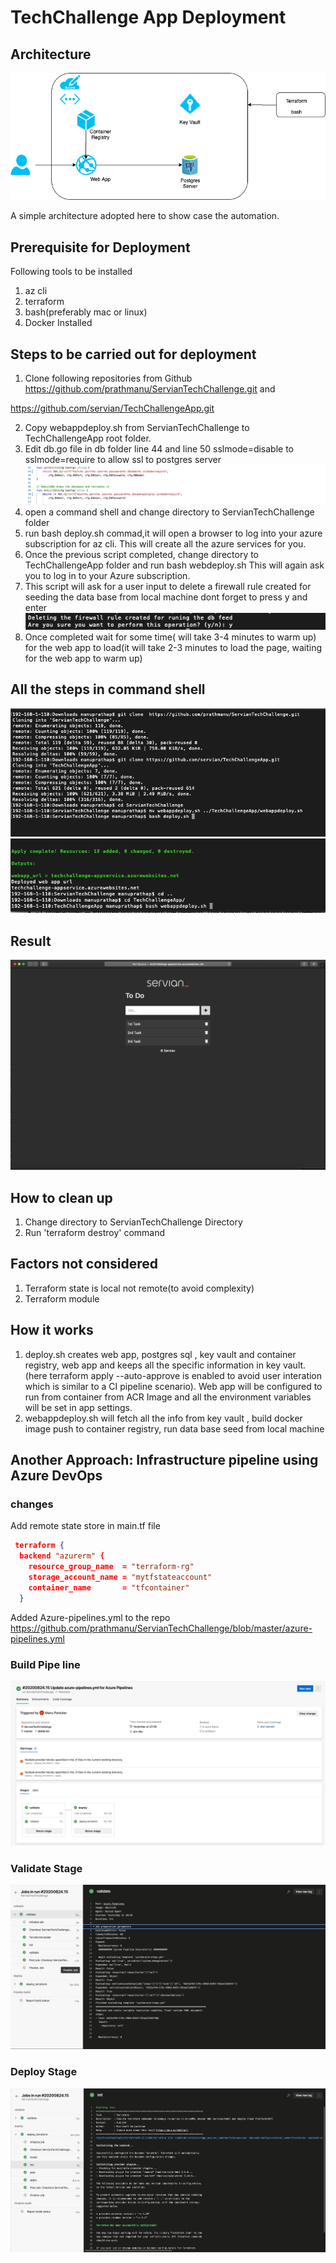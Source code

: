 # TechChallenge App Deployment
## Architecture
![Architecture](/Images/TechChallenge.png)


A simple architecture adopted here to show case the automation.

## Prerequisite for Deployment

Following tools to be installed

1. az cli 
2. terraform 
3. bash(preferably mac or linux)
4. Docker Installed

## Steps to be carried out for deployment

1. Clone following repositories from Github
https://github.com/prathmanu/ServianTechChallenge.git   and

https://github.com/servian/TechChallengeApp.git

2. Copy webappdeploy.sh from ServianTechChallenge  to TechChallengeApp root folder. 
3. Edit db.go file in db folder line 44 and line 50 sslmode=disable to sslmode=require to allow ssl to postgres server
![Edit](/Images/edit.png)
4. open a command shell and change directory to ServianTechChallenge folder
5. run bash deploy.sh commad,it will open a browser to log into your azure subscription for az cli. This will create all the azure services for you.
6. Once the previous script completed, change directory to TechChallengeApp folder and run bash webdeploy.sh This will again ask you to log in to your Azure subscription.
7. This script will ask for a user input to delete a firewall rule created for seeding the data base from local machine dont forget to press y and enter
![input](/Images/input.png)
8. Once completed wait for some time( will take 3-4 minutes to warm up) for the web app to load(it will take 2-3 minutes to load the page, waiting for the web app to warm up)


## All the steps in command shell
![Step1](/Images/step1.png)
![Step2](/Images/step2.png)

## Result
![webApp](/Images/webapp.png)

## How to clean up
1. Change directory to ServianTechChallenge Directory
2. Run 'terraform destroy' command

## Factors not considered 

1. Terraform state is local not remote(to avoid complexity)
2. Terraform module

## How it works

1. deploy.sh creates web app, postgres sql , key vault and container registry, web app  and keeps all the specific information in key vault.(here terraform apply --auto-approve is enabled to avoid user interation which is similar to a CI pipeline scenario). Web app will be configured to run from container from ACR Image and all the environment variables will be set in app settings.
2. webappdeploy.sh will fetch all the info from key vault , build docker image push to container registry, run data base seed from local machine  

##  Another Approach: Infrastructure pipeline using Azure DevOps
### changes 
Add remote state store in main.tf file 

```json
 terraform {
  backend "azurerm" {
    resource_group_name  = "terraform-rg"
    storage_account_name = "mytfstateaccount"
    container_name       = "tfcontainer"
  }
```
  Added Azure-pipelines.yml to the repo 
  https://github.com/prathmanu/ServianTechChallenge/blob/master/azure-pipelines.yml

  ### Build Pipe line 

![pipeline](/Images/AzDevOps2.png)
  ### Validate Stage
  
  ![Validate](/Images/AzDevOps3.png)
   ### Deploy Stage
  
  ![Deploy](/Images/AzDevOps4.png)
